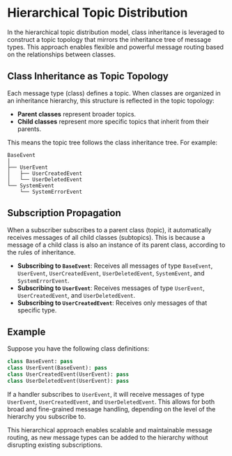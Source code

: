 # Hierarchical Topic Distribution

In the hierarchical topic distribution model, class inheritance is leveraged to construct a topic topology that mirrors 
the inheritance tree of message types. This approach enables flexible and powerful message routing based on the 
relationships between classes.

## Class Inheritance as Topic Topology

Each message type (class) defines a topic. When classes are organized in an inheritance hierarchy, this structure is 
reflected in the topic topology:

- **Parent classes** represent broader topics.
- **Child classes** represent more specific topics that inherit from their parents.

This means the topic tree follows the class inheritance tree. For example:

```
BaseEvent
│
├── UserEvent
│   ├── UserCreatedEvent
│   └── UserDeletedEvent
└── SystemEvent
    └── SystemErrorEvent
```

## Subscription Propagation

When a subscriber subscribes to a parent class (topic), it automatically receives messages of all child classes 
(subtopics). This is because a message of a child class is also an instance of its parent class, according to the rules 
of inheritance.

- **Subscribing to `BaseEvent`**: Receives all messages of type `BaseEvent`, `UserEvent`, `UserCreatedEvent`, 
  `UserDeletedEvent`, `SystemEvent`, and `SystemErrorEvent`.
- **Subscribing to `UserEvent`**: Receives messages of type `UserEvent`, `UserCreatedEvent`, and `UserDeletedEvent`.
- **Subscribing to `UserCreatedEvent`**: Receives only messages of that specific type.

## Example

Suppose you have the following class definitions:

```python
class BaseEvent: pass
class UserEvent(BaseEvent): pass
class UserCreatedEvent(UserEvent): pass
class UserDeletedEvent(UserEvent): pass
```

If a handler subscribes to `UserEvent`, it will receive messages of type `UserEvent`, `UserCreatedEvent`, and 
`UserDeletedEvent`. This allows for both broad and fine-grained message handling, depending on the level of the 
hierarchy you subscribe to.

This hierarchical approach enables scalable and maintainable message routing, as new message types can be added to the 
hierarchy without disrupting existing subscriptions.
